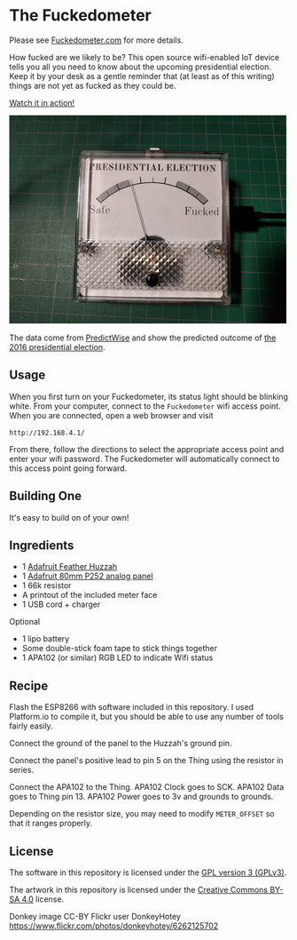 The Fuckedometer
================

Please see <a href="http://fuckedometer.com">Fuckedometer.com</a> for more details.

How fucked are we likely to be? This open source wifi-enabled IoT device tells
you all you need to know about the upcoming presidential election. Keep it by
your desk as a gentle reminder that (at least as of this writing) things are
not yet as fucked as they could be.

[Watch it in action!](https://www.youtube.com/watch?v=CyeYWI34pMM)

[![a photo of the meter](meter_photo.small.jpg)](meter_photo.jpg)

The data come from [PredictWise](http://predictwise.com/) and show the
predicted outcome of [the 2016 presidential election](http://predictwise.com/politics/2016-president-winner).

Usage
-----

When you first turn on your Fuckedometer, its status light should be blinking
white. From your computer, connect to the `Fuckedometer` wifi access point.
When you are connected, open a web browser and visit

    http://192.168.4.1/

From there, follow the directions to select the appropriate access point and
enter your wifi password. The Fuckedometer will automatically connect to this
access point going forward.

Building One
------------

It's easy to build on of your own!

Ingredients
-----------

* 1 [Adafruit Feather Huzzah][huzzah]
* 1 [Adafruit 80mm P252 analog panel][meter]
* 1 66k resistor
* A printout of the included meter face
* 1 USB cord + charger

Optional

* 1 lipo battery
* Some double-stick foam tape to stick things together
* 1 APA102 (or similar) RGB LED to indicate Wifi status

Recipe
------

Flash the ESP8266 with software included in this repository. I used Platform.io
to compile it, but you should be able to use any number of tools fairly easily.

Connect the ground of the panel to the Huzzah's ground pin.

Connect the panel's positive lead to pin 5 on the Thing using the resistor in series.

Connect the APA102 to the Thing. APA102 Clock goes to SCK. APA102 Data goes to
Thing pin 13. APA102 Power goes to 3v and grounds to grounds.

Depending on the resistor size, you may need to modify `METER_OFFSET` so that it
ranges properly.

License
-------

The software in this repository is licensed under the [GPL version 3 (GPLv3)][gplv3].

The artwork in this repository is licensed under the [Creative Commons BY-SA 4.0][cc-by-sa] license.

Donkey image CC-BY Flickr user DonkeyHotey https://www.flickr.com/photos/donkeyhotey/6262125702

[huzzah]: https://www.adafruit.com/products/2821
[meter]: https://www.adafruit.com/products/252
[gplv3]: http://www.gnu.org/licenses/gpl-3.0.en.html
[cc-by-sa]: https://creativecommons.org/licenses/by-sa/4.0/

